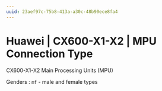 ```yaml
---
uuid: 23aef97c-75b8-413a-a30c-48b90ece8fa4
---
```

# Huawei | CX600-X1-X2 | MPU Connection Type

CX600-X1-X2 Main Processing Units (MPU)

Genders
: `mf` - male and female types
